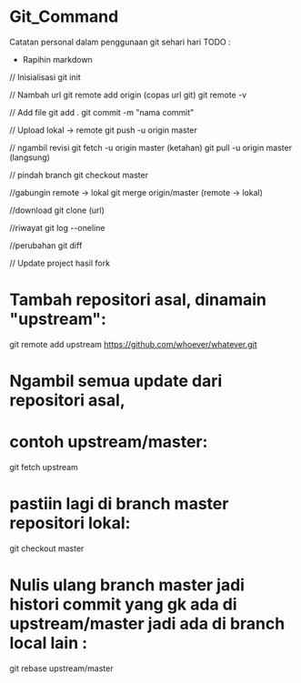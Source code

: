 # Git_Command
Catatan personal dalam penggunaan git sehari hari
TODO :
- Rapihin markdown

// Inisialisasi
git init

// Nambah url
git remote add origin (copas url git)
git remote -v

// Add file
git add .
git commit -m "nama commit"

// Upload lokal -> remote
git push -u origin master

// ngambil revisi
git fetch -u origin master (ketahan)
git pull -u origin master (langsung)

// pindah branch
git checkout master

//gabungin remote -> lokal
git merge origin/master (remote -> lokal)

//download 
git clone (url)

//riwayat
git log --oneline

//perubahan
git diff 

// Update project hasil fork
# Tambah repositori asal, dinamain "upstream":
git remote add upstream https://github.com/whoever/whatever.git

# Ngambil semua update dari repositori asal,
# contoh upstream/master:
git fetch upstream

# pastiin lagi di branch master repositori lokal:
git checkout master

# Nulis ulang branch master jadi histori commit yang gk ada di upstream/master jadi ada di branch local lain :
git rebase upstream/master
